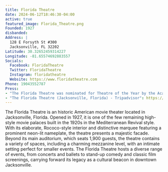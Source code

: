 ```yaml
---
title: Florida Theatre
date: 2024-06-12T18:46:30-04:00
active: true
featured_image: Florida_Theatre.png
Founded: 1927
disbanded:
Address: |
  128 E Forsyth St #300
  Jacksonville, FL 32202
Latitude: 30.32652459314227
Longitude: -81.65574692883557
Socials:
  Facebook: FloridaTheatre
  Twitter: FloridaTheatre
  Instagram: floridatheatre
  Website: https://www.floridatheatre.com
Phone: 19043552787
Press:
- "The Florida Theatre was nominated for Theatre of the Year by the Academy of Country Music": https://news.yahoo.com/florida-theatre-nominated-theatre-academy-175258165.html
- "The Florida Theatre (Jacksonville, Florida) - Tripadvisor": https://www.tripadvisor.com/Attraction_Review-g60805-d2561226-Reviews-The_Florida_Theatre-Jacksonville_Florida.html
---
```

The Florida Theatre is an historic American movie theater located in Jacksonville, Florida. Opened in 1927, it is one of the few remaining high-style movie palaces built in the 1920s in the Mediterranean Revival style. With its elaborate, Rococo-style interior and distinctive marquee featuring a prominent neon-lit nameplate, the theatre presents a majestic facade. Beyond its main auditorium, which seats 1,900 guests, the theatre contains a variety of spaces, including a charming mezzanine level, with an intimate setting perfect for smaller events. The Florida Theatre hosts a diverse range of events, from concerts and ballets to stand-up comedy and classic film screenings, carrying forward its legacy as a cultural beacon in downtown Jacksonville.